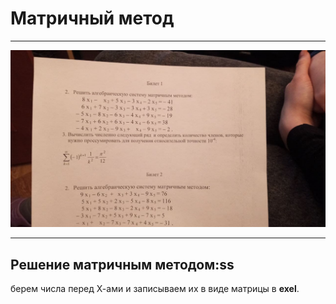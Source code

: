 # Матричный метод

------

<img src="img\exercise_algebra_equations.jpg" alt="задания по математике"  />

-----

## Решение матричным методом:ss

берем числа перед Х-ами и записываем их в виде матрицы в **exel**.	
